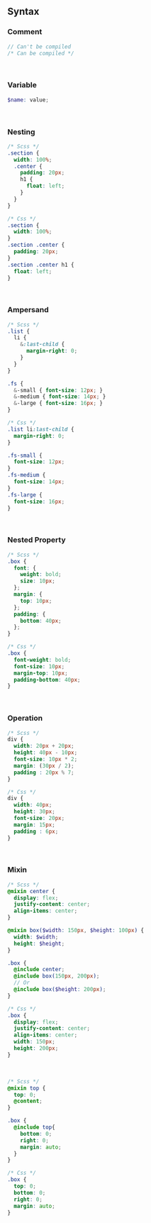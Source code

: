 ## Syntax

### Comment
```scss
// Can't be compiled
/* Can be compiled */
```

<br />

### Variable
```scss
$name: value;
```

<br/>

### Nesting
```scss
/* Scss */
.section {
  width: 100%;
  .center {
    padding: 20px;
    h1 {
      float: left;
    }
  }
}
```

```css
/* Css */
.section {
  width: 100%;
}
.section .center {
  padding: 20px;
}
.section .center h1 {
  float: left;
}
```

<br />

### Ampersand
```scss
/* Scss */
.list {
  li {
    &:last-child {
      margin-right: 0;
    }
  }
}

.fs {
  &-small { font-size: 12px; }
  &-medium { font-size: 14px; }
  &-large { font-size: 16px; }
}
```

```css
/* Css */
.list li:last-child {
  margin-right: 0;
}

.fs-small {
  font-size: 12px;
}
.fs-medium {
  font-size: 14px;
}
.fs-large {
  font-size: 16px;
}
```

<br />

### Nested Property
```scss
/* Scss */
.box {
  font: {
    weight: bold;
    size: 10px;
  };
  margin: {
    top: 10px;
  };
  padding: {
    bottom: 40px;
  };
}
```

```css
/* Css */
.box {
  font-weight: bold;
  font-size: 10px;
  margin-top: 10px;
  padding-bottom: 40px;
}
```

<br />

### Operation
```scss
/* Scss */
div {
  width: 20px + 20px;
  height: 40px - 10px;
  font-size: 10px * 2;
  margin: (30px / 2);
  padding : 20px % 7;
}
```

```css
/* Css */
div {
  width: 40px;
  height: 30px;
  font-size: 20px;
  margin: 15px;
  padding : 6px;
}
```

<br />

### Mixin
```scss
/* Scss */
@mixin center {
  display: flex;
  justify-content: center;
  align-items: center;
}

@mixin box($width: 150px, $height: 100px) {
  width: $width;
  height: $height;
}

.box {
  @include center;
  @include box(150px, 200px);
  // Or
  @include box($height: 200px);
}
```

```css
/* Css */
.box {
  display: flex;
  justify-content: center;
  align-items: center;
  width: 150px;
  height: 200px;
}
```

<br />

```scss
/* Scss */
@mixin top {
  top: 0;
  @content;
}

.box {
  @include top{
    bottom: 0;
    right: 0;
    margin: auto;
  }
}
```

```css
/* Css */
.box {
  top: 0;
  bottom: 0;
  right: 0;
  margin: auto;
}
```